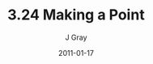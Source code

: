 ---
title: '3.24 Making a Point'
alt: 'Mysteries of the Arcana'
date: '2011-01-17'
author: 'J Gray'
artist: 'Keira'
chapter: '3 Two by Two'
filler: false
---